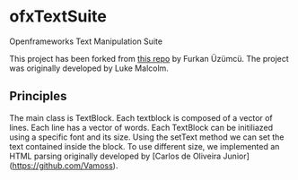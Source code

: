 # ofxTextSuite

Openframeworks Text Manipulation Suite

This project has been forked from [this repo](https://github.com/Furkanzmc/ofxTextSuite) by Furkan Üzümcü. The project was originally developed by Luke Malcolm.


## Principles
The main class is TextBlock. Each textblock is composed of a vector of lines. Each line has a vector of words. 
Each TextBlock can be initiliazed using a specific font and its size. Using the setText method we can set the text contained inside the block.
To use different size, we implemented an HTML parsing originally developed by [Carlos de Oliveira Junior]
(https://github.com/Vamoss).
